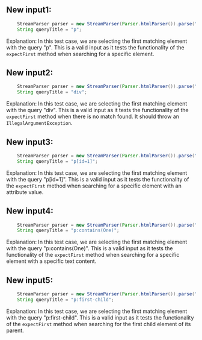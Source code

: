## New input1:
```java
    StreamParser parser = new StreamParser(Parser.htmlParser()).parse("<title>One</title><p id=1>P One</p><p id=2>P Two</p>", "");
    String queryTitle = "p";
```
Explanation: In this test case, we are selecting the first matching element with the query "p". This is a valid input as it tests the functionality of the `expectFirst` method when searching for a specific element.

## New input2:
```java
    StreamParser parser = new StreamParser(Parser.htmlParser()).parse("<title>One</title><p id=1>P One</p><p id=2>P Two</p>", "");
    String queryTitle = "div";
```
Explanation: In this test case, we are selecting the first matching element with the query "div". This is a valid input as it tests the functionality of the `expectFirst` method when there is no match found. It should throw an `IllegalArgumentException`.

## New input3:
```java
    StreamParser parser = new StreamParser(Parser.htmlParser()).parse("<title>One</title><p id=1>P One</p><p id=2>P Two</p>", "");
    String queryTitle = "p[id=1]";
```
Explanation: In this test case, we are selecting the first matching element with the query "p[id=1]". This is a valid input as it tests the functionality of the `expectFirst` method when searching for a specific element with an attribute value.

## New input4:
```java
    StreamParser parser = new StreamParser(Parser.htmlParser()).parse("<title>One</title><p id=1>P One</p><p id=2>P Two</p>", "");
    String queryTitle = "p:contains(One)";
```
Explanation: In this test case, we are selecting the first matching element with the query "p:contains(One)". This is a valid input as it tests the functionality of the `expectFirst` method when searching for a specific element with a specific text content.

## New input5:
```java
    StreamParser parser = new StreamParser(Parser.htmlParser()).parse("<title>One</title><p id=1>P One</p><p id=2>P Two</p>", "");
    String queryTitle = "p:first-child";
```
Explanation: In this test case, we are selecting the first matching element with the query "p:first-child". This is a valid input as it tests the functionality of the `expectFirst` method when searching for the first child element of its parent.